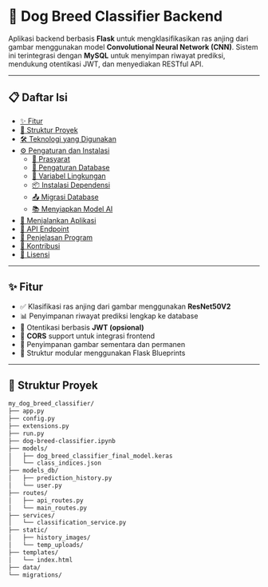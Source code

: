 # 🐶 Dog Breed Classifier Backend

Aplikasi backend berbasis **Flask** untuk mengklasifikasikan ras anjing dari gambar menggunakan model **Convolutional Neural Network (CNN)**. Sistem ini terintegrasi dengan **MySQL** untuk menyimpan riwayat prediksi, mendukung otentikasi JWT, dan menyediakan RESTful API.

---

## 📋 Daftar Isi

- [✨ Fitur](#-fitur)
- [📁 Struktur Proyek](#-struktur-proyek)
- [🛠 Teknologi yang Digunakan](#-teknologi-yang-digunakan)
- [⚙️ Pengaturan dan Instalasi](#-pengaturan-dan-instalasi)
  - [📌 Prasyarat](#-prasyarat)
  - [📂 Pengaturan Database](#-pengaturan-database)
  - [🔐 Variabel Lingkungan](#-variabel-lingkungan)
  - [📦 Instalasi Dependensi](#-instalasi-dependensi)
  - [📤 Migrasi Database](#-migrasi-database)
  - [📚 Menyiapkan Model AI](#-menyiapkan-model-ai)
- [🚀 Menjalankan Aplikasi](#-menjalankan-aplikasi)
- [📡 API Endpoint](#-api-endpoint)
- [🧠 Penjelasan Program](#-penjelasan-program)
- [🤝 Kontribusi](#-kontribusi)
- [📄 Lisensi](#-lisensi)

---

## ✨ Fitur

- ✅ Klasifikasi ras anjing dari gambar menggunakan **ResNet50V2**
- 📊 Penyimpanan riwayat prediksi lengkap ke database
- 🔐 Otentikasi berbasis **JWT (opsional)**
- 🔄 **CORS** support untuk integrasi frontend
- 📸 Penyimpanan gambar sementara dan permanen
- 🧱 Struktur modular menggunakan Flask Blueprints

---

## 📁 Struktur Proyek

```bash
my_dog_breed_classifier/
├── app.py
├── config.py
├── extensions.py
├── run.py
├── dog-breed-classifier.ipynb
├── models/
│   ├── dog_breed_classifier_final_model.keras
│   └── class_indices.json
├── models_db/
│   ├── prediction_history.py
│   └── user.py
├── routes/
│   ├── api_routes.py
│   └── main_routes.py
├── services/
│   └── classification_service.py
├── static/
│   ├── history_images/
│   └── temp_uploads/
├── templates/
│   └── index.html
├── data/
└── migrations/
